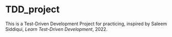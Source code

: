 # TDD_project
This is a Test-Driven Development Project for practicing, inspired by Saleem Siddiqui, _Learn Test-Driven Development_, 2022.
